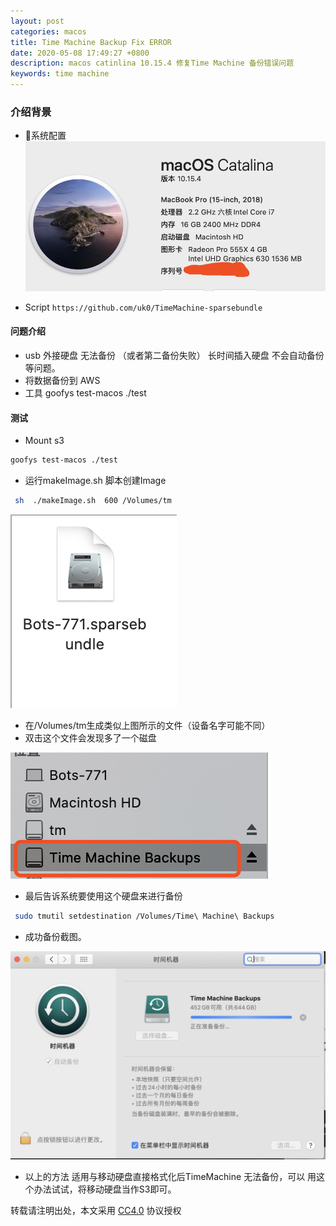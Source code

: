 ```yaml
---
layout: post
categories: macos
title: Time Machine Backup Fix ERROR
date: 2020-05-08 17:49:27 +0800
description: macos catinlina 10.15.4 修复Time Machine 备份错误问题
keywords: time machine
---
```



### 介绍背景

* 系统配置
![](/static/blog/2020-05-08-17-50-43.png)


* Script  `https://github.com/uk0/TimeMachine-sparsebundle`




#### 问题介绍

* usb 外接硬盘 无法备份 （或者第二备份失败） 长时间插入硬盘 不会自动备份等问题。
* 将数据备份到 AWS 
* 工具 goofys test-macos ./test


#### 测试 


* Mount s3 

```bash
goofys test-macos ./test
```

* 运行makeImage.sh 脚本创建Image

```bash
 sh  ./makeImage.sh  600 /Volumes/tm
```

![](/static/blog/2020-05-08-18-06-14.png)


* 在/Volumes/tm生成类似上图所示的文件（设备名字可能不同）
* 双击这个文件会发现多了一个磁盘

![](/static/blog/2020-05-08-18-08-06.png)


* 最后告诉系统要使用这个硬盘来进行备份

```bash
 sudo tmutil setdestination /Volumes/Time\ Machine\ Backups
```

* 成功备份截图。

![](/static/blog/2020-05-08-18-25-20.png)


* 以上的方法 适用与移动硬盘直接格式化后TimeMachine 无法备份，可以 用这个办法试试，将移动硬盘当作S3即可。



转载请注明出处，本文采用 [CC4.0](http://creativecommons.org/licenses/by-nc-nd/4.0/) 协议授权
